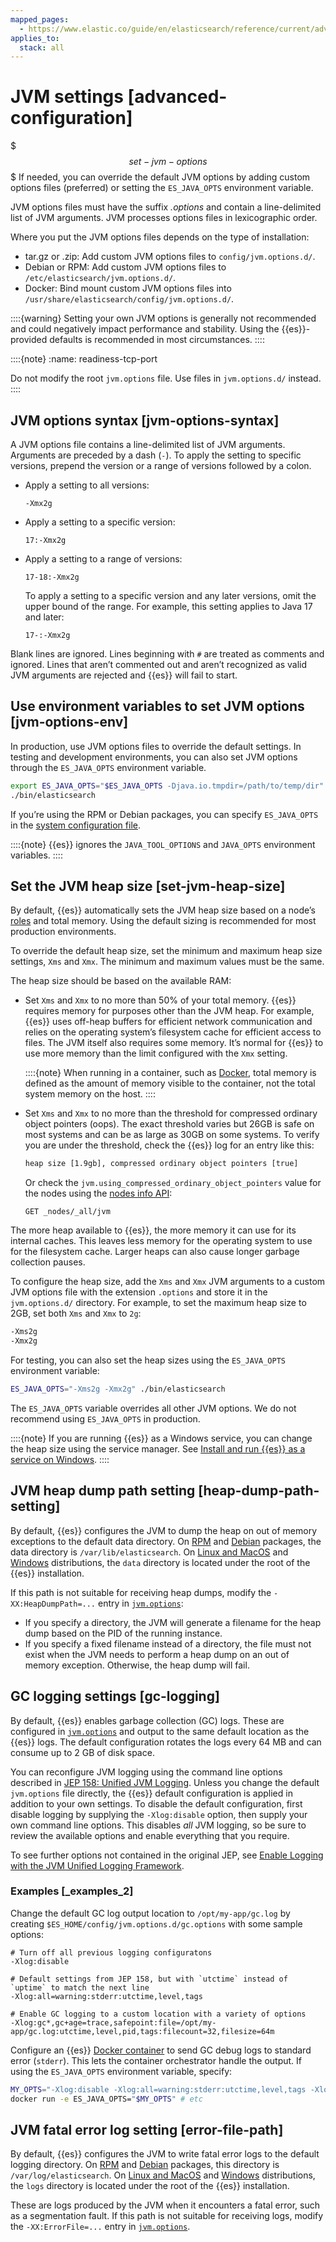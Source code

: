 ```yaml
---
mapped_pages:
  - https://www.elastic.co/guide/en/elasticsearch/reference/current/advanced-configuration.html
applies_to:
  stack: all
---
```


# JVM settings [advanced-configuration]

$$$set-jvm-options$$$
If needed, you can override the default JVM options by adding custom options files (preferred) or setting the `ES_JAVA_OPTS` environment variable.

JVM options files must have the suffix *.options* and contain a line-delimited list of JVM arguments. JVM processes options files in lexicographic order.

Where you put the JVM options files depends on the type of installation:

* tar.gz or .zip: Add custom JVM options files to `config/jvm.options.d/`.
* Debian or RPM: Add custom JVM options files to `/etc/elasticsearch/jvm.options.d/`.
* Docker: Bind mount custom JVM options files into `/usr/share/elasticsearch/config/jvm.options.d/`.

::::{warning}
Setting your own JVM options is generally not recommended and could negatively impact performance and stability. Using the {{es}}-provided defaults is recommended in most circumstances.
::::


::::{note}
:name: readiness-tcp-port

Do not modify the root `jvm.options` file. Use files in `jvm.options.d/` instead.
::::


## JVM options syntax [jvm-options-syntax]

A JVM options file contains a line-delimited list of JVM arguments. Arguments are preceded by a dash (`-`). To apply the setting to specific versions, prepend the version or a range of versions followed by a colon.

* Apply a setting to all versions:

    ```text
    -Xmx2g
    ```

* Apply a setting to a specific version:

    ```text
    17:-Xmx2g
    ```

* Apply a setting to a range of versions:

    ```text
    17-18:-Xmx2g
    ```

    To apply a setting to a specific version and any later versions, omit the upper bound of the range. For example, this setting applies to Java 17 and later:

    ```text
    17-:-Xmx2g
    ```


Blank lines are ignored. Lines beginning with `#` are treated as comments and ignored. Lines that aren’t commented out and aren’t recognized as valid JVM arguments are rejected and {{es}} will fail to start.


## Use environment variables to set JVM options [jvm-options-env]

In production, use JVM options files to override the default settings. In testing and development environments, you can also set JVM options through the `ES_JAVA_OPTS` environment variable.

```sh
export ES_JAVA_OPTS="$ES_JAVA_OPTS -Djava.io.tmpdir=/path/to/temp/dir"
./bin/elasticsearch
```

If you’re using the RPM or Debian packages, you can specify `ES_JAVA_OPTS` in the [system configuration file](docs-content://deploy-manage/deploy/self-managed/setting-system-settings.md#sysconfig).

::::{note}
{{es}} ignores the `JAVA_TOOL_OPTIONS` and `JAVA_OPTS` environment variables.
::::



## Set the JVM heap size [set-jvm-heap-size]

By default, {{es}} automatically sets the JVM heap size based on a node’s [roles](/reference/elasticsearch/configuration-reference/node-settings.md#node-roles) and total memory. Using the default sizing is recommended for most production environments.

To override the default heap size, set the minimum and maximum heap size settings, `Xms` and `Xmx`. The minimum and maximum values must be the same.

The heap size should be based on the available RAM:

* Set `Xms` and `Xmx` to no more than 50% of your total memory. {{es}} requires memory for purposes other than the JVM heap. For example, {{es}} uses off-heap buffers for efficient network communication and relies on the operating system’s filesystem cache for efficient access to files. The JVM itself also requires some memory. It’s normal for {{es}} to use more memory than the limit configured with the `Xmx` setting.

    ::::{note}
    When running in a container, such as [Docker](docs-content://deploy-manage/deploy/self-managed/install-elasticsearch-with-docker.md), total memory is defined as the amount of memory visible to the container, not the total system memory on the host.
    ::::

* Set `Xms` and `Xmx` to no more than the threshold for compressed ordinary object pointers (oops). The exact threshold varies but 26GB is safe on most systems and can be as large as 30GB on some systems. To verify you are under the threshold, check the {{es}} log for an entry like this:

    ```txt
    heap size [1.9gb], compressed ordinary object pointers [true]
    ```

    Or check the `jvm.using_compressed_ordinary_object_pointers` value for the nodes using the [nodes info API](https://www.elastic.co/docs/api/doc/elasticsearch/operation/operation-nodes-info):

    ```console
    GET _nodes/_all/jvm
    ```


The more heap available to {{es}}, the more memory it can use for its internal caches. This leaves less memory for the operating system to use for the filesystem cache. Larger heaps can also cause longer garbage collection pauses.

To configure the heap size, add the `Xms` and `Xmx` JVM arguments to a custom JVM options file with the extension `.options` and store it in the `jvm.options.d/` directory. For example, to set the maximum heap size to 2GB, set both `Xms` and `Xmx` to `2g`:

```txt
-Xms2g
-Xmx2g
```

For testing, you can also set the heap sizes using the `ES_JAVA_OPTS` environment variable:

```sh
ES_JAVA_OPTS="-Xms2g -Xmx2g" ./bin/elasticsearch
```

The `ES_JAVA_OPTS` variable overrides all other JVM options. We do not recommend using `ES_JAVA_OPTS` in production.

::::{note}
If you are running {{es}} as a Windows service, you can change the heap size using the service manager. See [Install and run {{es}} as a service on Windows](docs-content://deploy-manage/deploy/self-managed/install-elasticsearch-with-zip-on-windows.md#windows-service).
::::



## JVM heap dump path setting [heap-dump-path-setting]

By default, {{es}} configures the JVM to dump the heap on out of memory exceptions to the default data directory. On [RPM](docs-content://deploy-manage/deploy/self-managed/install-elasticsearch-with-rpm.md) and [Debian](docs-content://deploy-manage/deploy/self-managed/install-elasticsearch-with-debian-package.md) packages, the data directory is `/var/lib/elasticsearch`. On [Linux and MacOS](docs-content://deploy-manage/deploy/self-managed/install-elasticsearch-from-archive-on-linux-macos.md) and [Windows](docs-content://deploy-manage/deploy/self-managed/install-elasticsearch-with-zip-on-windows.md) distributions, the `data` directory is located under the root of the {{es}} installation.

If this path is not suitable for receiving heap dumps, modify the `-XX:HeapDumpPath=...` entry in [`jvm.options`](#set-jvm-options):

* If you specify a directory, the JVM will generate a filename for the heap dump based on the PID of the running instance.
* If you specify a fixed filename instead of a directory, the file must not exist when the JVM needs to perform a heap dump on an out of memory exception. Otherwise, the heap dump will fail.


## GC logging settings [gc-logging]

By default, {{es}} enables garbage collection (GC) logs. These are configured in [`jvm.options`](#set-jvm-options) and output to the same default location as the {{es}} logs. The default configuration rotates the logs every 64 MB and can consume up to 2 GB of disk space.

You can reconfigure JVM logging using the command line options described in [JEP 158: Unified JVM Logging](https://openjdk.java.net/jeps/158). Unless you change the default `jvm.options` file directly, the {{es}} default configuration is applied in addition to your own settings. To disable the default configuration, first disable logging by supplying the `-Xlog:disable` option, then supply your own command line options. This disables *all* JVM logging, so be sure to review the available options and enable everything that you require.

To see further options not contained in the original JEP, see [Enable Logging with the JVM Unified Logging Framework](https://docs.oracle.com/en/java/javase/13/docs/specs/man/java.html#enable-logging-with-the-jvm-unified-logging-framework).


### Examples [_examples_2]

Change the default GC log output location to `/opt/my-app/gc.log` by creating `$ES_HOME/config/jvm.options.d/gc.options` with some sample options:

```shell
# Turn off all previous logging configuratons
-Xlog:disable

# Default settings from JEP 158, but with `utctime` instead of `uptime` to match the next line
-Xlog:all=warning:stderr:utctime,level,tags

# Enable GC logging to a custom location with a variety of options
-Xlog:gc*,gc+age=trace,safepoint:file=/opt/my-app/gc.log:utctime,level,pid,tags:filecount=32,filesize=64m
```

Configure an {{es}} [Docker container](docs-content://deploy-manage/deploy/self-managed/install-elasticsearch-with-docker.md) to send GC debug logs to standard error (`stderr`). This lets the container orchestrator handle the output. If using the `ES_JAVA_OPTS` environment variable, specify:

```sh
MY_OPTS="-Xlog:disable -Xlog:all=warning:stderr:utctime,level,tags -Xlog:gc=debug:stderr:utctime"
docker run -e ES_JAVA_OPTS="$MY_OPTS" # etc
```


## JVM fatal error log setting [error-file-path]

By default, {{es}} configures the JVM to write fatal error logs to the default logging directory. On [RPM](docs-content://deploy-manage/deploy/self-managed/install-elasticsearch-with-rpm.md) and [Debian](docs-content://deploy-manage/deploy/self-managed/install-elasticsearch-with-debian-package.md) packages, this directory is `/var/log/elasticsearch`. On [Linux and MacOS](docs-content://deploy-manage/deploy/self-managed/install-elasticsearch-from-archive-on-linux-macos.md) and [Windows](docs-content://deploy-manage/deploy/self-managed/install-elasticsearch-with-zip-on-windows.md) distributions, the `logs` directory is located under the root of the {{es}} installation.

These are logs produced by the JVM when it encounters a fatal error, such as a segmentation fault. If this path is not suitable for receiving logs, modify the `-XX:ErrorFile=...` entry in [`jvm.options`](#set-jvm-options).

